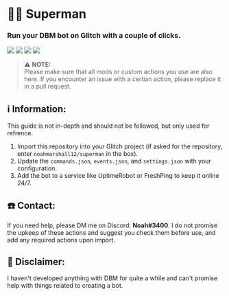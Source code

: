 # 🦸‍♂️ Superman
### Run your DBM bot on Glitch with a couple of clicks.
[![](https://badgen.net/github/issues/noahmarshall12/superman)](https://github.com/noahmarshall12/superman) [![](https://badgen.net/github/stars/noahmarshall12/superman)](https://github.com/noahmarshall12/superman) [![](https://badgen.net/github/commits/noahmarshall12/superman)](https://github.com/noahmarshall12/superman) [![](https://badgen.net/github/last-commit/noahmarshall12/superman)](https://github.com/noahmarshall12/superman)

> ⚠️ **NOTE:**<br/>Please make sure that all mods or custom actions you use are also here. If you encounter an issue with a certian action, please replace it in a pull request.

## ℹ️ Information:
This guide is not in-depth and should not be followed, but only used for refrence.

1. Import this repository into your Glitch project (if asked for the repository, enter `noahmarshall12/superman` in the box).
2. Update the `commands.json`, `events.json`, and `settings.json` with your configuration.
3. Add the bot to a service like UptimeRobot or FreshPing to keep it online 24/7.

## ☎️ Contact:
If you need help, please DM me on Discord: **Noah#3400**.
I do not promise the upkeep of these actions and suggest you check them before use, and add any required actions upon import.

## 👀 Disclaimer:
I haven't developed anything with DBM for quite a while and can't promise help with things related to creating a bot.
